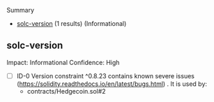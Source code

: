 Summary
 - [solc-version](#solc-version) (1 results) (Informational)
## solc-version
Impact: Informational
Confidence: High
 - [ ] ID-0
Version constraint ^0.8.23 contains known severe issues (https://solidity.readthedocs.io/en/latest/bugs.html)
.
 It is used by:
	- contracts/Hedgecoin.sol#2

